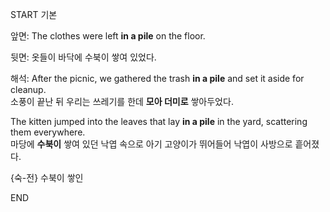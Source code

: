 START
기본

앞면:
The clothes were left **in a pile** on the floor.

뒷면:
옷들이 바닥에 수북이 쌓여 있었다.

해석:
After the picnic, we gathered the trash **in a pile** and set it aside for cleanup.  
소풍이 끝난 뒤 우리는 쓰레기를 한데 **모아 더미로** 쌓아두었다.  

The kitten jumped into the leaves that lay **in a pile** in the yard, scattering them everywhere.  
마당에 **수북이** 쌓여 있던 낙엽 속으로 아기 고양이가 뛰어들어 낙엽이 사방으로 흩어졌다.  

{숙-전} 수북이 쌓인
<!--ID: 1744879767507-->
END